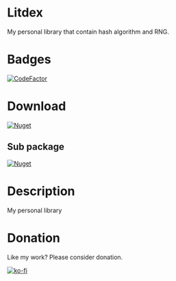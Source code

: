 # Litdex

My personal library that contain hash algorithm and RNG.

# Badges

[![CodeFactor](https://www.codefactor.io/repository/github/shiroechi/litdex/badge)](https://www.codefactor.io/repository/github/shiroechi/litdex)

# Download

[![Nuget](https://img.shields.io/nuget/v/litdex?label=Litdex)](https://www.nuget.org/packages/Litdex/)

## Sub package

[![Nuget](https://img.shields.io/nuget/v/Litdex.Security.RNG?label=Litdex.Security.RNG)](https://www.nuget.org/packages/Litdex.Security.RNG)

# Description

My personal library

# Donation

Like my work? Please consider donation.

[![ko-fi](https://www.ko-fi.com/img/githubbutton_sm.svg)](https://ko-fi.com/X8X81SP2L)
